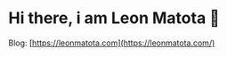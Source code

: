 # Hi there, i am Leon Matota <span class="wave">👋</span>

Blog: [https://leonmatota.com](https://leonmatota.com/)
